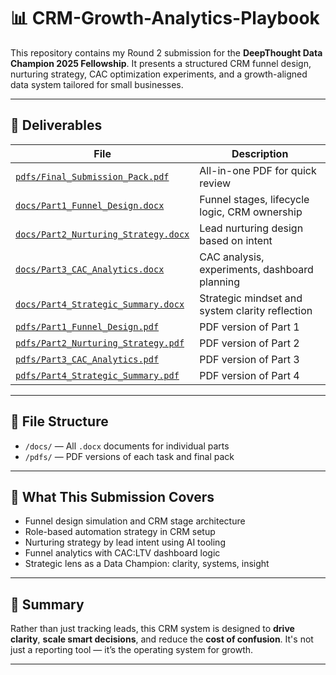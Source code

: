 # 📊 CRM-Growth-Analytics-Playbook

This repository contains my Round 2 submission for the **DeepThought Data Champion 2025 Fellowship**. It presents a structured CRM funnel design, nurturing strategy, CAC optimization experiments, and a growth-aligned data system tailored for small businesses.

---

## 🧾 Deliverables

| File | Description |
|------|-------------|
| [`pdfs/Final_Submission_Pack.pdf`](./pdfs/Final_Submission_Pack.pdf) | All-in-one PDF for quick review |
| [`docs/Part1_Funnel_Design.docx`](./docs/Part1_Funnel_Design.docx) | Funnel stages, lifecycle logic, CRM ownership |
| [`docs/Part2_Nurturing_Strategy.docx`](./docs/Part2_Nurturing_Strategy.docx) | Lead nurturing design based on intent |
| [`docs/Part3_CAC_Analytics.docx`](./docs/Part3_CAC_Analytics.docx) | CAC analysis, experiments, dashboard planning |
| [`docs/Part4_Strategic_Summary.docx`](./docs/Part4_Strategic_Summary.docx) | Strategic mindset and system clarity reflection |
| [`pdfs/Part1_Funnel_Design.pdf`](./pdfs/Part1_Funnel_Design.pdf) | PDF version of Part 1 |
| [`pdfs/Part2_Nurturing_Strategy.pdf`](./pdfs/Part2_Nurturing_Strategy.pdf) | PDF version of Part 2 |
| [`pdfs/Part3_CAC_Analytics.pdf`](./pdfs/Part3_CAC_Analytics.pdf) | PDF version of Part 3 |
| [`pdfs/Part4_Strategic_Summary.pdf`](./pdfs/Part4_Strategic_Summary.pdf) | PDF version of Part 4 |

---

## 📂 File Structure

- `/docs/` — All `.docx` documents for individual parts
- `/pdfs/` — PDF versions of each task and final pack

---

## 🧠 What This Submission Covers

- Funnel design simulation and CRM stage architecture
- Role-based automation strategy in CRM setup
- Nurturing strategy by lead intent using AI tooling
- Funnel analytics with CAC:LTV dashboard logic
- Strategic lens as a Data Champion: clarity, systems, insight

---

## 🧭 Summary

Rather than just tracking leads, this CRM system is designed to **drive clarity**, **scale smart decisions**, and reduce the **cost of confusion**. It's not just a reporting tool — it’s the operating system for growth.

---

